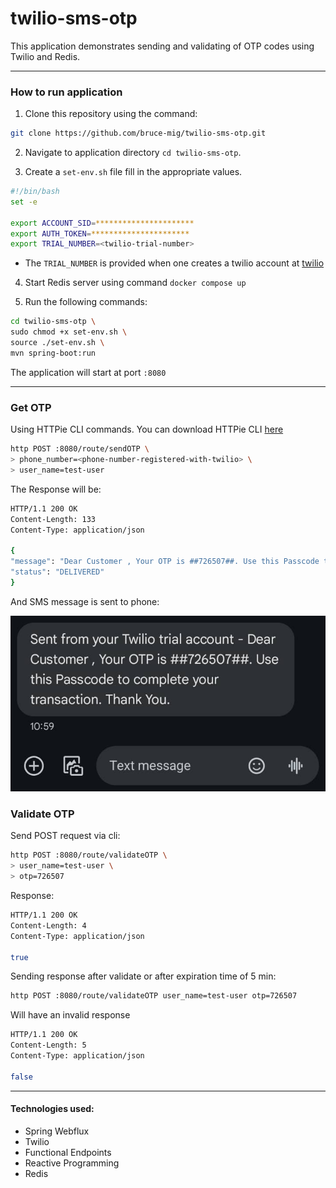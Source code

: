 # twilio-sms-otp

This application demonstrates sending and validating of OTP codes using Twilio and Redis.

---

### How to run application

1. Clone this repository using the command:

```bash
git clone https://github.com/bruce-mig/twilio-sms-otp.git
```

2. Navigate to application directory `cd twilio-sms-otp`.

3. Create a `set-env.sh` file fill in the appropriate values.

```bash
#!/bin/bash
set -e

export ACCOUNT_SID=**********************
export AUTH_TOKEN=**********************
export TRIAL_NUMBER=<twilio-trial-number>
```

   - The `TRIAL_NUMBER` is provided when one creates a twilio account at [twilio](https://www.twilio.com/en-us)

4. Start Redis server using command `docker compose up`

5. Run the following commands:

```bash
cd twilio-sms-otp \
sudo chmod +x set-env.sh \
source ./set-env.sh \
mvn spring-boot:run
```
The application will start at port `:8080`

---

### Get OTP

Using HTTPie CLI commands. You can download HTTPie CLI [here](https://httpie.io/cli)

```bash
http POST :8080/route/sendOTP \
> phone_number=<phone-number-registered-with-twilio> \
> user_name=test-user
```

The Response will be:

```bash
HTTP/1.1 200 OK
Content-Length: 133
Content-Type: application/json

{
"message": "Dear Customer , Your OTP is ##726507##. Use this Passcode to complete your transaction. Thank You. Your OTP Expires in 5 minutes",
"status": "DELIVERED"
}
```

And SMS message is sent to phone:

![sms-message](src/main/resources/static/sms-message.jpeg)

### Validate OTP

Send POST request via cli:

```bash
http POST :8080/route/validateOTP \
> user_name=test-user \
> otp=726507
```

Response:

```bash
HTTP/1.1 200 OK
Content-Length: 4
Content-Type: application/json

true

```

Sending response after validate or after expiration time of 5 min: 

```bash
http POST :8080/route/validateOTP user_name=test-user otp=726507
```

Will have an invalid response

```bash
HTTP/1.1 200 OK
Content-Length: 5
Content-Type: application/json

false
```

---

#### Technologies used:

- Spring Webflux
- Twilio
- Functional Endpoints
- Reactive Programming
- Redis